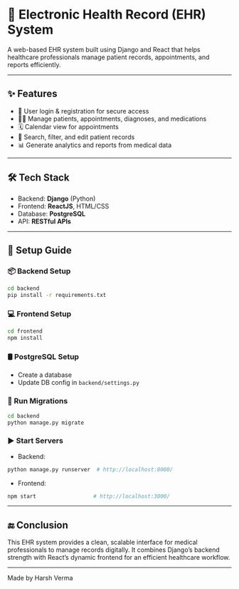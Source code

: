 # 🏥 Electronic Health Record (EHR) System

A web-based EHR system built using Django and React that helps healthcare professionals manage patient records, appointments, and reports efficiently.

---

## ✨ Features

- 🔐 User login & registration for secure access
- 👨‍⚕️ Manage patients, appointments, diagnoses, and medications
- 🗓️ Calendar view for appointments
- 📂 Search, filter, and edit patient records
- 📊 Generate analytics and reports from medical data

---

## 🛠 Tech Stack

- Backend: **Django** (Python)
- Frontend: **ReactJS**, HTML/CSS
- Database: **PostgreSQL**
- API: **RESTful APIs**

---

## 🚀 Setup Guide

### 📦 Backend Setup
```bash
cd backend
pip install -r requirements.txt
```

### 💻 Frontend Setup
```bash
cd frontend
npm install
```

### 🛢️ PostgreSQL Setup
- Create a database
- Update DB config in `backend/settings.py`

### 🧱 Run Migrations
```bash
cd backend
python manage.py migrate
```

### ▶️ Start Servers
- Backend:
```bash
python manage.py runserver  # http://localhost:8000/
```
- Frontend:
```bash
npm start                  # http://localhost:3000/
```

---

## 🔚 Conclusion

This EHR system provides a clean, scalable interface for medical professionals to manage records digitally. It combines Django’s backend strength with React’s dynamic frontend for an efficient healthcare workflow.

---

Made by Harsh Verma
